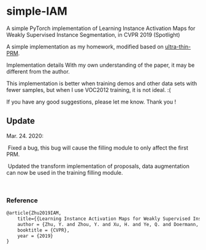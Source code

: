 # simple-IAM
A simple PyTorch implementation of Learning Instance Activation Maps for Weakly Supervised Instance Segmentation, in CVPR 2019 (Spotlight)



A simple implementation as my homework, modified based on [ultra-thin-PRM](https://github.com/chuchienshu/ultra-thin-PRM).

Implementation details With my own understanding of the paper, it may be different from the author.

This implementation is better when training demos and other data sets with fewer samples, but when I use VOC2012 training, it is not ideal.  :(

If you have any good suggestions, please let me know. Thank you !



## Update

Mar. 24. 2020:

​	Fixed a bug, this bug will cause the filling module to only affect the first PRM.

​	Updated the transform implementation of proposals, data augmentation can now be used in the training filling module.

​	



### Reference
```markdown
@article{Zhu2019IAM,
    title={{Learning Instance Activation Maps for Weakly Supervised Instance Segmentation}},
    author = {Zhu, Y. and Zhou, Y. and Xu, H. and Ye, Q. and Doermann, D. and Jiao, J.},
    booktitle = {CVPR},
    year = {2019}
}
```
